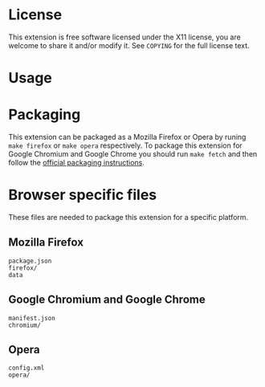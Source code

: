# License

This extension is free software licensed under the X11 license, you are welcome
to share it and/or modify it.  See `COPYING` for the full license text.

# Usage



# Packaging

This extension can be packaged as a Mozilla Firefox or Opera by runing `make
firefox` or `make opera` respectively.  To package this extension for Google
Chromium and Google Chrome you should run `make fetch` and then follow the
[official packaging
instructions](http://code.google.com/chrome/extensions/packaging.html).

# Browser specific files

These files are needed to package this extension for a specific platform.

## Mozilla Firefox

    package.json
    firefox/
    data

## Google Chromium and Google Chrome

    manifest.json
    chromium/

## Opera

    config.xml
    opera/
